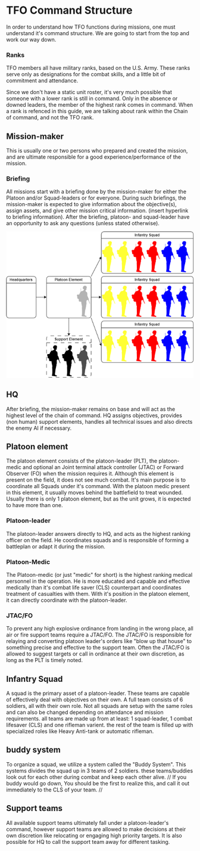 # TFO Command Structure

In order to understand how TFO functions during missions, one must understand it's command structure.
We are going to start from the top and work our way down.


### Ranks
TFO members all have military ranks, based on the U.S. Army. These ranks serve only as designations for the combat skills, and a little bit of commitment and attendance. 

Since we don't have a static unit roster, it's very much possible that someone with a lower rank is still in command. Only in the absence or downed leaders, the member of the highest rank comes in command. When a rank is refenced in this guide, we are talking about rank within the Chain of command, and not the TFO rank.

## Mission-maker 

This is usually one or two persons who prepared and created the mission, and are ultimate responsible for a good experience/performance of the mission. 

### Briefing

All missions start with a briefing done by the mission-maker for either the Platoon and/or Squad-leaders or for everyone.
During such briefings, the mission-maker is expected to give information about the objective(s), assign assets, and give other mission critical information. (insert hyperlink to briefing information). After the briefing, platoon- and squad-leader have an opportunity to ask any questions (unless stated otherwise).

![Platoon structure](pltdiagram.jpg)

## HQ

After briefing, the mission-maker remains on base and will act as the highest level of the chain of command.
HQ assigns objectives, provides (non human) support elements, handles all technical issues and also directs the enemy AI if necessary.

## Platoon element

The platoon element consists of the platoon-leader (PLT), the platoon-medic and optional an Joint terminal attack controller (JTAC) or Forward Observer (FO) when the mission requires it. Although this element is present on the field, it does not see much combat. It's main purpose is to coordinate all Squads under it's command. With the platoon medic present in this element, it usually moves behind the battlefield to treat wounded. Usually there is only 1 platoon element, but as the unit grows, it is expected to have more than one. 

### Platoon-leader
The platoon-leader answers directly to HQ, and acts as the highest ranking officer on the field. He coordinates squads and is responsible of forming a battleplan or adapt it during the mission.

### Platoon-Medic
The Platoon-medic (or just "medic" for short) is the highest ranking medical personnel in the operation. He is more educated and capable and effective medically than it's combat life saver (CLS) counterpart and coordinates treatment of casualties with them.
With it's position in the platoon element, it can directly coordinate with the platoon-leader. 

### JTAC/FO
 To prevent any high explosive ordinance from landing in the wrong place, all air or fire support teams require a JTAC/FO. The JTAC/FO is responsible for relaying and converting platoon leader's orders like "blow up that house" to something precise and effective to the support team. Often the JTAC/FO is allowed to suggest targets or call in ordinance at their own discretion, as long as the PLT is timely noted.

## Infantry Squad
A squad is the primary asset of a platoon-leader. These teams are capable of effectively deal with objectives on their own. A full team consists of 6 soldiers, all with their own role.
Not all squads are setup with the same roles and can also be changed depending on attendance and mission requirements. all teams are made up from at least: 1 squad-leader, 1 combat lifesaver (CLS) and one rifleman varient.
the rest of the team is filled up with specialized roles like Heavy Anti-tank or automatic rifleman. 

## buddy system
To organize a squad, we utilize a system called the "Buddy System". This systems divides the squad up in 3 teams of 2 soldiers. these teams/buddies look out for each other during combat and keep each other alive.
// If you buddy would go down, You should be the first to realize this, and call it out immediately to the CLS of your team. //

## Support teams

All available support teams ultimately fall under a platoon-leader's command, however support teams are allowed to make decisions at their own discretion like relocating or engaging high priority targets. It is also possible for HQ to call the support team away for different tasking. 
